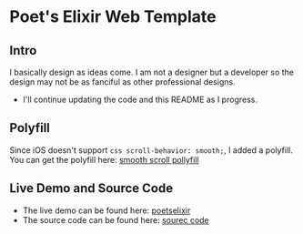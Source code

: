 # Poet's Elixir Web Template

## Intro

I basically design as ideas come. I am not a designer but a developer so the design may not be as fanciful as other professional designs.

- I'll continue updating the code and this README as I progress.

## Polyfill

Since iOS doesn't support ```css scroll-behavior: smooth;```, I added a polyfill. You can get the polyfill here: [smooth scroll pollyfill]("https://unpkg.com/smoothscroll-polyfill@0.4.4/dist/smoothscroll.min.js")

## Live Demo and Source Code

- The live demo can be found here: [poetselixir](https://detachedsoul.github.io/poetselixir)
- The source code can be found here: [sourec code](https://github.com/detachedsoul/poetselixir)
